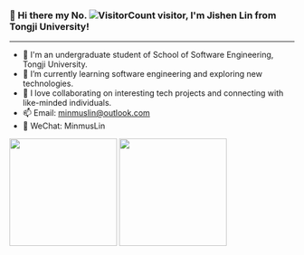 ### 👋 Hi there my No. ![VisitorCount](https://profile-counter.glitch.me/MinmusLin/count.svg) visitor, I'm Jishen Lin from Tongji University!
---

* 🚀 I'm an undergraduate student of School of Software Engineering, Tongji University.
* 🌱 I’m currently learning software engineering and exploring new technologies.
* 🔭 I love collaborating on interesting tech projects and connecting with like-minded individuals.
* 📫 Email: minmuslin@outlook.com
* 💬 WeChat: MinmusLin

<div>
  <img src="https://github-readme-stats.vercel.app/api?username=MinmusLin&show_icons=true&theme=tokyonight&count_private=true" height="190"/>
  <img src="https://github-readme-stats.vercel.app/api/top-langs/?username=MinmusLin&theme=tokyonight&layout=compact" height="190"/>
</div>
